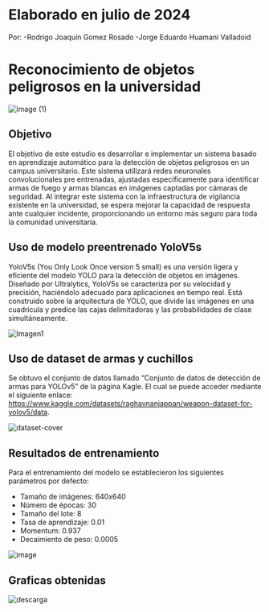 # Elaborado en julio de 2024
Por: 
-Rodrigo Joaquín Gomez Rosado
-Jorge Eduardo Huamani Valladoid 

# Reconocimiento de objetos peligrosos en la universidad



![image (1)](https://github.com/eduardohv88/Reconocimiento-de-objetos-peligrosos-en-la-universidad/assets/158246986/980e7210-f2cb-4e76-aac3-5d9989676128)

## Objetivo

El objetivo de este estudio es desarrollar e implementar un sistema basado en aprendizaje automático para la detección de objetos peligrosos en un campus universitario. Este sistema utilizará redes neuronales convolucionales pre entrenadas, ajustadas específicamente para identificar armas de fuego y armas blancas en imágenes captadas por cámaras de seguridad. Al integrar este sistema con la infraestructura de vigilancia existente en la universidad, se espera mejorar la capacidad de respuesta ante cualquier incidente, proporcionando un entorno más seguro para toda la comunidad universitaria.

## Uso de modelo preentrenado YoloV5s

YoloV5s (You Only Look Once version 5 small) es una versión ligera y eficiente del modelo YOLO para la detección de objetos en imágenes. Diseñado por Ultralytics, YoloV5s se caracteriza por su velocidad y precisión, haciéndolo adecuado para aplicaciones en tiempo real. Está construido sobre la arquitectura de YOLO, que divide las imágenes en una cuadrícula y predice las cajas delimitadoras y las probabilidades de clase simultáneamente.


![Imagen1](https://github.com/eduardohv88/Reconocimiento-de-objetos-peligrosos-en-la-universidad/assets/158246986/3eeea611-9b38-4da7-aed6-351b7d84f78f)

## Uso de dataset de armas y cuchillos

Se obtuvo el conjunto de datos llamado “Conjunto de datos de detección de armas para YOLOv5” de la página Kagle. El cual se puede acceder mediante el siguiente enlace: https://www.kaggle.com/datasets/raghavnanjappan/weapon-dataset-for-yolov5/data.

![dataset-cover](https://github.com/eduardohv88/Reconocimiento-de-objetos-peligrosos-en-la-universidad/assets/158246986/bad154b9-8e7d-421d-8aec-81de6eab764b)


## Resultados de entrenamiento


Para el entrenamiento del modelo se establecieron los siguientes parámetros por defecto:

- Tamaño de imágenes: 640x640
- Número de épocas: 30
- Tamaño del lote: 8
- Tasa de aprendizaje: 0.01
- Momentum: 0.937
- Decaimiento de peso: 0.0005


![image](https://github.com/eduardohv88/Reconocimiento-de-objetos-peligrosos-en-la-universidad/assets/158246986/a192609b-92c3-4bdc-89e4-b7ac5bead0ff)

## Graficas obtenidas

![descarga](https://github.com/eduardohv88/Reconocimiento-de-objetos-peligrosos-en-la-universidad/assets/158246986/7c09c8c6-37ad-46a9-837a-b2609beac5f9)
